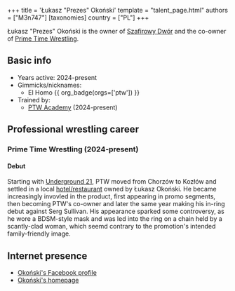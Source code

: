 +++
title = 'Łukasz "Prezes" Okoński'
template = "talent_page.html"
authors = ["M3n747"]
[taxonomies]
country = ["PL"]
+++

Łukasz "Prezes" Okoński is the owner of [Szafirowy Dwór](@/v/dworek-kozlow.md) and the co-owner of [Prime Time Wrestling](@/o/ptw.md).

## Basic info

* Years active: 2024-present
* Gimmicks/nicknames:
  - El Homo {{ org_badge(orgs=['ptw']) }}
* Trained by:
  - [PTW Academy](@/o/ptw-academy.md) (2024-present)

## Professional wrestling career

### Prime Time Wrestling (2024-present)

#### Debut

Starting with [Underground 21](@/w/2024-04-13-ptw-underground-21.md), PTW moved from Chorzów to Kozłów and settled in a local [hotel/restaurant](@/v/dworek-kozlow.md) owned by Łukasz Okoński. He became increasingly invovled in the product, first appearing in promo segments, then becoming PTW's co-owner and later the same year making his in-ring debut against Serg Sullivan. His appearance sparked some controversy, as he wore a BDSM-style mask and was led into the ring on a chain held by a scantly-clad woman, which seemd contrary to the promotion's intended family-friendly image.

## Internet presence

* [Okoński's Facebook profile](https://www.facebook.com/okon.luk)
* [Okoński's homepage](https://lukaszokonski.com/)

